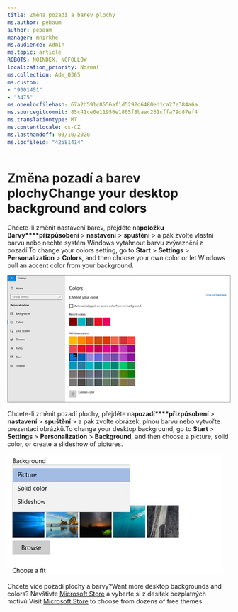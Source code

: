 ```yaml
---
title: Změna pozadí a barev plochy
ms.author: pebaum
author: pebaum
manager: mnirkhe
ms.audience: Admin
ms.topic: article
ROBOTS: NOINDEX, NOFOLLOW
localization_priority: Normal
ms.collection: Adm_O365
ms.custom:
- "9001451"
- "3475"
ms.openlocfilehash: 67a2b591c8556af1d5292d6480ed1ca27e384a6a
ms.sourcegitcommit: 85c41ce0e11956e1865f8baec231cffa79d87ef4
ms.translationtype: MT
ms.contentlocale: cs-CZ
ms.lasthandoff: 03/10/2020
ms.locfileid: "42581414"
---
```

# <a name="change-your-desktop-background-and-colors"></a><span data-ttu-id="e378c-102">Změna pozadí a barev plochy</span><span class="sxs-lookup"><span data-stu-id="e378c-102">Change your desktop background and colors</span></span>

<span data-ttu-id="e378c-103">Chcete-li změnit nastavení barev, přejděte na**položku Barvy\*\*\*\*přizpůsobení** > **nastavení** >  **spuštění** > a pak zvolte vlastní barvu nebo nechte systém Windows vytáhnout barvu zvýraznění z pozadí.</span><span class="sxs-lookup"><span data-stu-id="e378c-103">To change your colors setting, go to **Start** > **Settings** > **Personalization** > **Colors**, and then choose your own color or let Windows pull an accent color from your background.</span></span>

![Přizpůsobte si barvy ve Windows.](media/windows-personalization-colors.png)

<span data-ttu-id="e378c-105">Chcete-li změnit pozadí plochy, přejděte na**pozadí\*\*\*\*přizpůsobení** > **nastavení** >  **spuštění** > a pak zvolte obrázek, plnou barvu nebo vytvořte prezentaci obrázků.</span><span class="sxs-lookup"><span data-stu-id="e378c-105">To change your desktop background, go to **Start** > **Settings** > **Personalization** > **Background**, and then choose a picture, solid color, or create a slideshow of pictures.</span></span> 

![Změňte pozadí plochy systému Windows.](media/windows-desktop-background.png)

<span data-ttu-id="e378c-107">Chcete více pozadí plochy a barvy?</span><span class="sxs-lookup"><span data-stu-id="e378c-107">Want more desktop backgrounds and colors?</span></span> <span data-ttu-id="e378c-108">Navštivte [Microsoft Store](https://www.microsoft.com/store/collections/windowsthemes) a vyberte si z desítek bezplatných motivů.</span><span class="sxs-lookup"><span data-stu-id="e378c-108">Visit [Microsoft Store](https://www.microsoft.com/store/collections/windowsthemes) to choose from dozens of free themes.</span></span>
